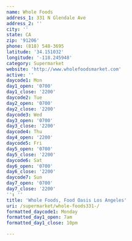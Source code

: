```yaml
---
name: Whole Foods
address_1: 331 N Glendale Ave
address_2: ''
city: ''
state: CA
zip: '91206'
phone: (818) 548-3695
latitude: '34.151032'
longitude: '-118.245948'
category: Supermarket
website: 'http://www.wholefoodsmarket.com'
active: ''
daycode1: Mon
day1_open: '0700'
day1_close: '2200'
daycode2: Tue
day2_open: '0700'
day2_close: '2200'
daycode3: Wed
day3_open: '0700'
day3_close: '2200'
daycode4: Thu
day4_open: '2200'
daycode5: Fri
day5_open: '0700'
day5_close: '2200'
daycode6: Sat
day6_open: '0700'
day6_close: '2200'
daycode7: Sun
day7_open: '0700'
day7_close: '2200'
'': ''
title: 'Whole Foods, Food Oasis Los Angeles'
uri: /supermarket/whole-foods331-/
formatted_daycode1: Monday
formatted_day1_open: 7am
formatted_day1_close: 10pm

---
```

